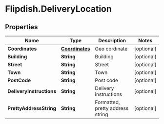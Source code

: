 # Flipdish.DeliveryLocation

## Properties
Name | Type | Description | Notes
------------ | ------------- | ------------- | -------------
**Coordinates** | [**Coordinates**](Coordinates.md) | Geo cordinate | [optional] 
**Building** | **String** | Building | [optional] 
**Street** | **String** | Street | [optional] 
**Town** | **String** | Town | [optional] 
**PostCode** | **String** | Post code | [optional] 
**DeliveryInstructions** | **String** | Delivery instructions | [optional] 
**PrettyAddressString** | **String** | Formatted, pretty address string | [optional] 


